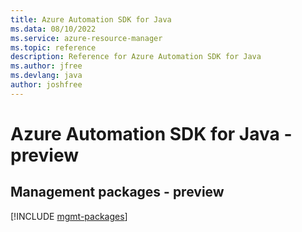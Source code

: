 ```yaml
---
title: Azure Automation SDK for Java
ms.data: 08/10/2022
ms.service: azure-resource-manager
ms.topic: reference
description: Reference for Azure Automation SDK for Java
ms.author: jfree
ms.devlang: java
author: joshfree
---
```

# Azure Automation SDK for Java - preview

## Management packages - preview
[!INCLUDE [mgmt-packages](automation-mgmt-index.md)]